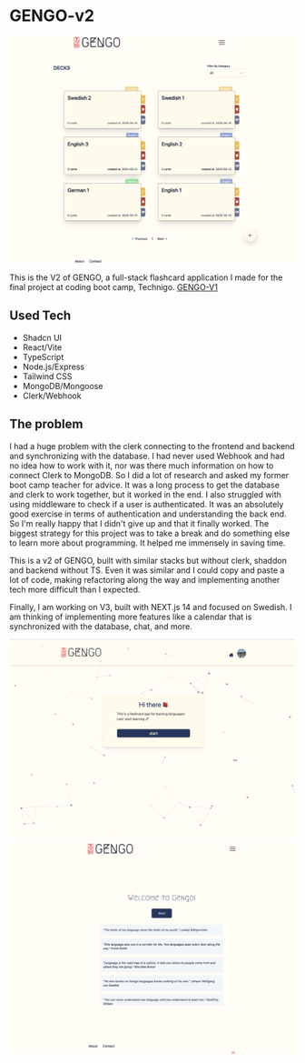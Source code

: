 # GENGO-v2

<img src="/frontend/src/assets/image3.png" width={400}/>




This is the V2 of GENGO, a full-stack flashcard application I made for the final project at coding boot camp, Technigo. <a href="https://github.com/sansan-sakura/GENGO">GENGO-V1</a><br/>

## Used Tech

- Shadcn UI
- React/Vite
- TypeScript
- Node.js/Express
- Tailwind CSS
- MongoDB/Mongoose
- Clerk/Webhook


## The problem

I had a huge problem with the clerk connecting to the frontend and backend and synchronizing with the database. I had never used Webhook and had no idea how to work with it, nor was there much information on how to connect Clerk to MongoDB. 
So I did a lot of research and asked my former boot camp teacher for advice. It was a long process to get the database and clerk to work together, but it worked in the end. I also struggled with using middleware to check if a user is authenticated. 
It was an absolutely good exercise in terms of authentication and understanding the back end. So I'm really happy that I didn't give up and that it finally worked. 
The biggest strategy for this project was to take a break and do something else to learn more about programming. It helped me immensely in saving time. 

This is a v2 of GENGO, built with similar stacks but without clerk, shaddon and backend without TS. Even it was similar and I could copy and paste a lot of code, making refactoring along the way and implementing another tech more difficult than I expected. 

Finally, I am working on V3, built with NEXT.js 14 and focused on Swedish. I am thinking of implementing more features like a calendar that is synchronized with the database, chat, and more. 

<img src="/frontend/src/assets/image1.png" width={400}/>
<img src="/frontend/src/assets/image2.png" width={400}/>
